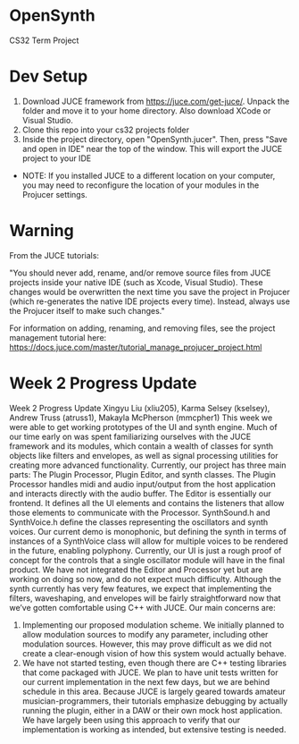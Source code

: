 # OpenSynth

CS32 Term Project

# Dev Setup

1. Download JUCE framework from https://juce.com/get-juce/. Unpack the folder and move it to your home directory. Also download XCode or Visual Studio.
2. Clone this repo into your cs32 projects folder
3. Inside the project directory, open "OpenSynth.jucer". Then, press "Save and open in IDE" near the top of the window. This will export the JUCE project to your IDE

- NOTE: If you installed JUCE to a different location on your computer, you may need to reconfigure the location of your modules in the Projucer settings.

# Warning

From the JUCE tutorials:

"You should never add, rename, and/or remove source files from JUCE projects inside your native IDE (such as Xcode, Visual Studio). These changes would be overwritten the next time you save the project in Projucer (which re-generates the native IDE projects every time). Instead, always use the Projucer itself to make such changes."

For information on adding, renaming, and removing files, see the project management tutorial here: https://docs.juce.com/master/tutorial_manage_projucer_project.html

# Week 2 Progress Update

Week 2 Progress Update
Xingyu Liu (xliu205), Karma Selsey (kselsey), Andrew Truss (atruss1), Makayla McPherson (mmcpher1)
This week we were able to get working prototypes of the UI and synth engine. Much of our time early on was spent familiarizing ourselves with the JUCE framework and its modules, which contain a wealth of classes for synth objects like filters and envelopes, as well as signal processing utilities for creating more advanced functionality. Currently, our project has three main parts: The Plugin Processor, Plugin Editor, and synth classes. The Plugin Processor handles midi and audio input/output from the host application and interacts directly with the audio buffer. The Editor is essentially our frontend. It defines all the UI elements and contains the listeners that allow those elements to communicate with the Processor. SynthSound.h and SynthVoice.h define the classes representing the oscillators and synth voices. Our current demo is monophonic, but defining the synth in terms of instances of a SynthVoice class will allow for multiple voices to be rendered in the future, enabling polyphony.
Currently, our UI is just a rough proof of concept for the controls that a single oscillator module will have in the final product. We have not integrated the Editor and Processor yet but are working on doing so now, and do not expect much difficulty. Although the synth currently has very few features, we expect that implementing the filters, waveshaping, and envelopes will be fairly straightforward now that we’ve gotten comfortable using C++ with JUCE. Our main concerns are:

1. Implementing our proposed modulation scheme. We initially planned to allow modulation sources to modify any parameter, including other modulation sources. However, this may prove difficult as we did not create a clear-enough vision of how this system would actually behave.
2. We have not started testing, even though there are C++ testing libraries that come packaged with JUCE. We plan to have unit tests written for our current implementation in the next few days, but we are behind schedule in this area. Because JUCE is largely geared towards amateur musician-programmers, their tutorials emphasize debugging by actually running the plugin, either in a DAW or their own mock host application. We have largely been using this approach to verify that our implementation is working as intended, but extensive testing is needed.
